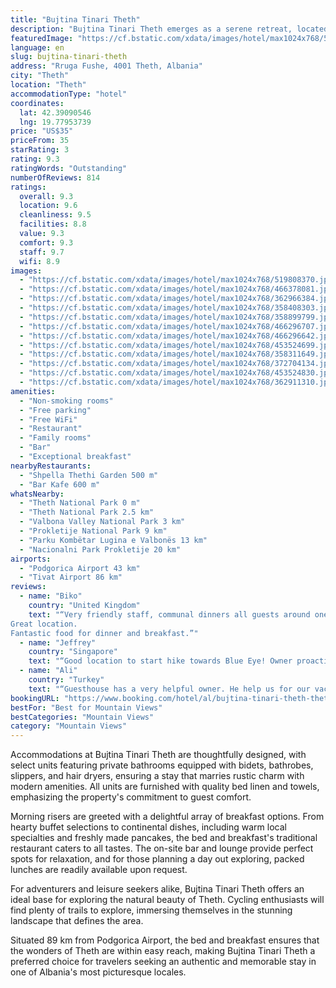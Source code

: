 ```yaml
---
title: "Bujtina Tinari Theth"
description: "Bujtina Tinari Theth emerges as a serene retreat, located just a short 2."
featuredImage: "https://cf.bstatic.com/xdata/images/hotel/max1024x768/519808370.jpg?k=2b59046568545885241f098bbd7450c6f225e36d5c67b7e2a6a362187d5eddad&o=&hp=1"
language: en
slug: bujtina-tinari-theth
address: "Rruga Fushe, 4001 Theth, Albania"
city: "Theth"
location: "Theth"
accommodationType: "hotel"
coordinates:
  lat: 42.39090546
  lng: 19.77953739
price: "US$35"
priceFrom: 35
starRating: 3
rating: 9.3
ratingWords: "Outstanding"
numberOfReviews: 814
ratings:
  overall: 9.3
  location: 9.6
  cleanliness: 9.5
  facilities: 8.8
  value: 9.3
  comfort: 9.3
  staff: 9.7
  wifi: 8.9
images:
  - "https://cf.bstatic.com/xdata/images/hotel/max1024x768/519808370.jpg?k=2b59046568545885241f098bbd7450c6f225e36d5c67b7e2a6a362187d5eddad&o=&hp=1"
  - "https://cf.bstatic.com/xdata/images/hotel/max1024x768/466378081.jpg?k=eab0bdfc8168f103b929c6487b17edfe0fe42abd285e5c381a9f7d1fa28e9a85&o=&hp=1"
  - "https://cf.bstatic.com/xdata/images/hotel/max1024x768/362966384.jpg?k=0acdda24585207eca1801fe0eaf67b072e7ab1f89af920a522290dbe220927c8&o=&hp=1"
  - "https://cf.bstatic.com/xdata/images/hotel/max1024x768/358408303.jpg?k=1a95d8dcef48d2b629f2f11c7ec7d8d4c494bf2c6108fc8977ce2d225fd540ce&o=&hp=1"
  - "https://cf.bstatic.com/xdata/images/hotel/max1024x768/358899799.jpg?k=58d8c6e2df8909392b8cc621e410cbe78b8b99153d3071f05f96074d32daaf11&o=&hp=1"
  - "https://cf.bstatic.com/xdata/images/hotel/max1024x768/466296707.jpg?k=77f489563d9c3be9d23de21cbb941a1242741acf08ae2a910bfbf0fed6fb37f8&o=&hp=1"
  - "https://cf.bstatic.com/xdata/images/hotel/max1024x768/466296642.jpg?k=18a82ac1f1e02a774c62c073c04042e7dbe79b0bbd0ff7939187465afcdc6472&o=&hp=1"
  - "https://cf.bstatic.com/xdata/images/hotel/max1024x768/453524699.jpg?k=62a5fef961c3037d767b7ac0a2f8d0a9d3ad8c47bc29401f28973a73e01b0124&o=&hp=1"
  - "https://cf.bstatic.com/xdata/images/hotel/max1024x768/358311649.jpg?k=fe063d2d695b2a060b7e656487db1e745f870bb6f7638690935ffaf3785ec53f&o=&hp=1"
  - "https://cf.bstatic.com/xdata/images/hotel/max1024x768/372704134.jpg?k=950197b863baab49842e4d6ffa6360e20a7c5003872db5c54197c23ce6917a07&o=&hp=1"
  - "https://cf.bstatic.com/xdata/images/hotel/max1024x768/453524830.jpg?k=aa19f9cd4c56ee795caca0bd822fdf751b5df997dd5baff3e917587ff04f311c&o=&hp=1"
  - "https://cf.bstatic.com/xdata/images/hotel/max1024x768/362911310.jpg?k=fa1bd3ce9b2bc26b533cb381df678d64669e221b77fa83f64b5cb7b1cc801719&o=&hp=1"
amenities:
  - "Non-smoking rooms"
  - "Free parking"
  - "Free WiFi"
  - "Restaurant"
  - "Family rooms"
  - "Bar"
  - "Exceptional breakfast"
nearbyRestaurants:
  - "Shpella Thethi Garden 500 m"
  - "Bar Kafe 600 m"
whatsNearby:
  - "Theth National Park 0 m"
  - "Theth National Park 2.5 km"
  - "Valbona Valley National Park 3 km"
  - "Prokletije National Park 9 km"
  - "Parku Kombëtar Lugina e Valbonës 13 km"
  - "Nacionalni Park Prokletije 20 km"
airports:
  - "Podgorica Airport 43 km"
  - "Tivat Airport 86 km"
reviews:
  - name: "Biko"
    country: "United Kingdom"
    text: "“Very friendly staff, communal dinners all guests around one table, felt like one big family.
Great location.
Fantastic food for dinner and breakfast.”"
  - name: "Jeffrey"
    country: "Singapore"
    text: "“Good location to start hike towards Blue Eye! Owner proactively helped us to contact our driver to return to Skhoder after we checked out :) Good breakfast prepared too. 10/10 will recommend if you’re visiting Theth!”"
  - name: "Ali"
    country: "Turkey"
    text: "“Guesthouse has a very helpful owner. He help us for our vacation from theth to valbona. Ghuesthouse location is very close for hiking path.”"
bookingURL: "https://www.booking.com/hotel/al/bujtina-tinari-theth-theth.en-gb.html?aid=8035640"
bestFor: "Best for Mountain Views"
bestCategories: "Mountain Views"
category: "Mountain Views"
---
```


Accommodations at Bujtina Tinari Theth are thoughtfully designed, with select units featuring private bathrooms equipped with bidets, bathrobes, slippers, and hair dryers, ensuring a stay that marries rustic charm with modern amenities. All units are furnished with quality bed linen and towels, emphasizing the property's commitment to guest comfort.

Morning risers are greeted with a delightful array of breakfast options. From hearty buffet selections to continental dishes, including warm local specialties and freshly made pancakes, the bed and breakfast's traditional restaurant caters to all tastes. The on-site bar and lounge provide perfect spots for relaxation, and for those planning a day out exploring, packed lunches are readily available upon request.

For adventurers and leisure seekers alike, Bujtina Tinari Theth offers an ideal base for exploring the natural beauty of Theth. Cycling enthusiasts will find plenty of trails to explore, immersing themselves in the stunning landscape that defines the area.

Situated 89 km from Podgorica Airport, the bed and breakfast ensures that the wonders of Theth are within easy reach, making Bujtina Tinari Theth a preferred choice for travelers seeking an authentic and memorable stay in one of Albania's most picturesque locales.